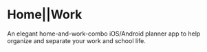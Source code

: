 # Home||Work
An elegant home-and-work-combo iOS/Android planner app to help organize and separate your work and school life.
